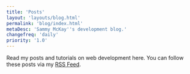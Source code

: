 ```yaml
---
title: 'Posts'
layout: 'layouts/blog.html'
permalink: 'blog/index.html'
metaDesc: 'Sammy McKay''s development blog.'
changefreq: 'daily'
priority: '1.0'
---
```

Read my posts and tutorials on web development here. You can follow these posts via my [RSS Feed](/feed.xml).